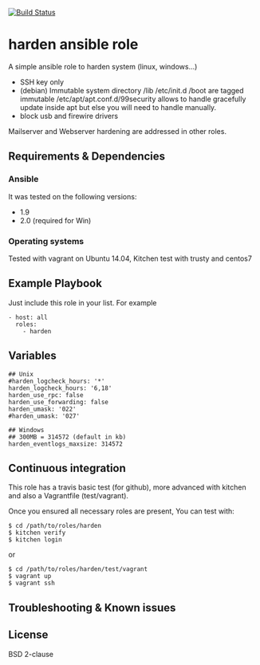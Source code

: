 [![Build Status](https://travis-ci.org/juju4/ansible-harden.svg?branch=master)](https://travis-ci.org/juju4/ansible-harden)
# harden ansible role

A simple ansible role to harden system (linux, windows...)

* SSH key only
* (debian) Immutable system directory
/lib /etc/init.d /boot are tagged immutable
/etc/apt/apt.conf.d/99security allows to handle gracefully update inside apt but else you will need to handle manually.
* block usb and firewire drivers

Mailserver and Webserver hardening are addressed in other roles.

## Requirements & Dependencies

### Ansible
It was tested on the following versions:
 * 1.9
 * 2.0 (required for Win)

### Operating systems

Tested with vagrant on Ubuntu 14.04, Kitchen test with trusty and centos7

## Example Playbook

Just include this role in your list.
For example

```
- host: all
  roles:
    - harden
```

## Variables

```
## Unix
#harden_logcheck_hours: '*'
harden_logcheck_hours: '6,18'
harden_use_rpc: false
harden_use_forwarding: false
harden_umask: '022'
#harden_umask: '027'

## Windows
## 300MB = 314572 (default in kb)
harden_eventlogs_maxsize: 314572
```

## Continuous integration

This role has a travis basic test (for github), more advanced with kitchen and also a Vagrantfile (test/vagrant).

Once you ensured all necessary roles are present, You can test with:
```
$ cd /path/to/roles/harden
$ kitchen verify
$ kitchen login
```
or
```
$ cd /path/to/roles/harden/test/vagrant
$ vagrant up
$ vagrant ssh
```

## Troubleshooting & Known issues


## License

BSD 2-clause

